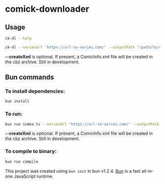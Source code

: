 # comick-downloader

## Usage

```bash
ck-dl --help
```

```bash
ck-dl --seriesUrl "https://url-to-series.com/" --outputPath "/path/to/cbz/location" --createXml 
```

**--createXml** is optional. If present, a ComicInfo.xml file will be created in the cbz archive. Still in development.

## Bun commands

### To install dependencies:

```bash
bun install
```

### To run:

```bash
bun run index.ts --seriesUrl "https://url-to-series.com/" --outputPath "/path/to/cbz/location" --createXml
```

**--createXml** is optional. If present, a ComicInfo.xml file will be created in the cbz archive. Still in development.

### To compile to binary:

```bash
bun run compile 
```

This project was created using `bun init` in bun v1.2.4. [Bun](https://bun.sh) is a fast all-in-one JavaScript runtime.

